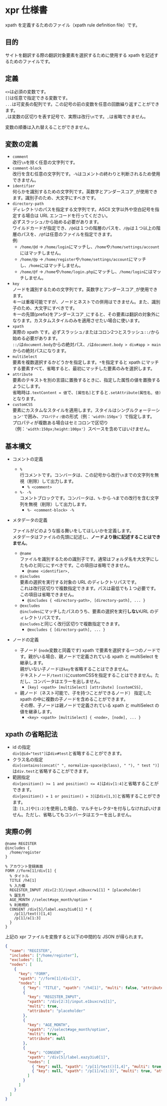 # xpr 仕様書

xpath を定義するためのファイル（xpath rule definition file）です。

## 目的

サイトを翻訳する際の翻訳対象要素を選択するために使用する xpath を記述するためのファイルです。

## 定義

`<>`は必須の変数です。\
`[]`は任意で指定できる変数です。\
`...`は可変長の配列です。この記号の前の変数を任意の回数繰り返すことができます。\
`,`は変数の区切りを表す記号で、実際は改行`\n`です。`,`は省略できません。

変数の順番は入れ替えることができません。

## 変数の定義

- `comment`\
  改行`\n`を除く任意の文字列です。
- `comment-block`\
  改行を含む任意の文字列です。`-%`はコメントの終わりと判断されるため使用できません。
- `identifier`\
  何らかを識別するための文字列です。英数字とアンダースコア`_`が使用できます。識別子のため、大文字にすべきです。
- `directory-path`\
  ディレクトリのパスを指定する文字列です。ASCII 文字以外や空白記号を指定する場合は URL エンコードを行ってください。\
  必ずスラッシュ`/`から始める必要があります。\
  ワイルドカードが指定でき、`/@d`は１つの階層のパスを、`/@p`は１つ以上の階層のパスを、`/@f`は任意のファイルを指定できます。\
  例:
  - `/home/@d` → `/home/login`にマッチし、`/home`や`/home/settings/account`にはマッチしません。
  - `/home/@p` → `/home/register`や`/home/settings/account`にマッチし、`/home`にはマッチしません。
  - `/home/@f` → `/home`や`/home/login.php`にマッチし、`/home/login`にはマッチしません。
- `key`\
  ノードを識別するための文字列です。英数字とアンダースコア`_`が使用できます。\
  キーは重複可能ですが、ノードとネストでの併用はできません。また、識別子のため、大文字にすべきです。\
  キーの先頭(prefix)をアンダースコア`_`にすると、その要素は翻訳の対象外になります。カスタムスタイルのみを適用させたい場合に使います。
- `xpath`\
  実際の xpath です。必ずスラッシュ`/`またはコロン2つとスラッシュ`::/`から始める必要があります。\
  `::/`は`document.body`からの絶対パス、`/`は`document.body > div#app > main`からの絶対パスになります。
- `multiSelect`\
  要素を複数選択するかどうかを指定します。`*`を指定すると xpath にマッチする要素すべて、省略すると、最初にマッチした要素のみを選択します。
- `attribute`\
  要素のテキストを別の言語に置換するときに、指定した属性の値を置換するようにします。\
  省略時は`.textContent = 値`で、`[属性名]`とすると`.setAttribute(属性名, 値)`となります。
- `customCSS`\
  要素にカスタムなスタイルを適用します。スタイルはシングルクォーテーション`'`で囲み、`プロパティ:値`の形式（例：`'width:150px'`）で指定します。\
  プロパティが複数ある場合はセミコロンで区切り（例：`'width:150px;height:100px'`）スペースを含めてはいけません。

## 基本構文

- コメントの定義

  - `%`\
    行コメントです。コンバータは、この記号から改行`\n`までの文字列を無視（削除）して出力します。
    - `% <comment>`
  - `%- -%`\
    コメントブロックです。コンバータは、`%-`から`-%`までの改行を含む文字列を無視（削除）して出力します。
    - `%- <comment-block> -%`

- メタデータの定義

  ファイルがどのような振る舞いをしてほしいかを定義します。\
  メタデータはファイルの先頭に記述し、**ノードより後に記述することはできません**。

  - `@name`\
    ファイルを識別するための識別子です。通常はフォルダ名を大文字にしたものと同じにすべきです。この項目は省略できません。
    - `@name <identifier>,`
  - `@includes`\
    要素の選択を実行する対象の URL のディレクトリパスです。\
    これは改行区切りで複数指定できます。パスは最低でも１つ必要です。\
    この項目は省略できません。
    - `@includes { <directory-path>, [directory-path], ... }`
  - `@excludes`\
    `@includes`にマッチしたパスのうち、要素の選択を実行**しない**URL のディレクトリパスです。\
    `@includes`と同じく改行区切りで複数指定できます。
    - `@excludes { [directory-path], ... }`

- ノードの定義
  - 子ノード (`node`変数と同義です)
    xpath で要素を選択する一つのノードです。親がいる場合、親ノードで定義されている xpath と multiSelect を継承します。\
    親がいない子ノードは`key`を省略することはできません。\
    テキストノード`/text()`にcustomCSSを指定することはできません。ただし、コンバータはエラーを出しません。
    - `[key] <xpath> [multiSelect] [attribute] [customCSS],`
  - 親ノード（ネスト可能で、子を持つことができるノード）
    指定した xpath の中に複数の子ノードを含めることができます。\
    その際、子ノードは親ノードで定義されている xpath と multiSelect の値を継承します。
    - `<key> <xpath> [multiSelect] { <node>, [node], ... }`

## xpath の省略記法

- id の指定\
  `div[@id="test"]`は`div#test`と省略することができます。
- クラス名の指定\
  `div[contains(concat(" ", normalize-space(@class), " "), " test ")]`は`div.test`と省略することができます。
- 範囲指定\
  `div[position() >= 1 and position() <= 4]`は`div[1:4]`と省略することができます。\
  `div[position() = 1 or position() = 3]`は`div[1,3]`と省略することができます。\
  注: `[1,2]`や`[1:2]`を使用した場合、マルチセレクタ`*`を付与しなければいけません。ただし、省略してもコンバータはエラーを出しません。

## 実際の例

```
@name REGISTER
@includes {
  /home/register
}

% アカウント登録画面
FORM //form[1]/div[1] {
  % タイトル
  TITLE /h4[1]
  % 入力欄
  REGISTER_INPUT /div[2:3]/input.e1buxcrw1[1] * [placeholder]
  % 誕生月
  AGE_MONTH //select#age_month/option *
  % 利用規約
  CONSENT /div[5]/label.eazy3iu0[1] * {
    /p[1]/text()[1,4]
    /p[1]/a[1:3]
  }
}
```

上記の xpr ファイルを変換すると以下の中間的な JSON が得られます。

```json
{
  "name": "REGISTER",
  "includes": ["/home/register"],
  "excludes": [],
  "nodes": [
    {
      "key": "FORM",
      "xpath": "//form[1]/div[1]",
      "nodes": [
        { "key": "TITLE", "xpath": "/h4[1]", "multi": false, "attribute": null },
        {
          "key": "REGISTER_INPUT",
          "xpath": "/div[2:3]/input.e1buxcrw1[1]",
          "multi": true,
          "attribute": "placeholder"
        },
        {
          "key": "AGE_MONTH",
          "xpath": "//select#age_month/option",
          "multi": true,
          "attribute": null
        },
        {
          "key": "CONSENT",
          "xpath": "/div[5]/label.eazy3iu0[1]",
          "nodes": [
            { "key": null, "xpath": "/p[1]/text()[1,4]", "multi": true, "attribute": null },
            { "key": null, "xpath": "/p[1]/a[1:3]", "multi": true, "attribute": null }
          ]
        }
      ]
    }
  ]
}
```
